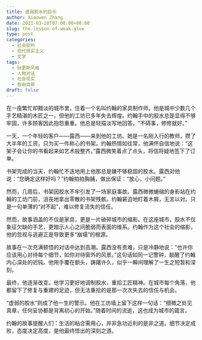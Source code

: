 ```yaml
---
title: 虚弱胶水的启示
author: Xiaowen Zhang
date: 2021-03-20T07:00:00+08:00
slug: the-lesson-of-weak-glue
type: post
categories:
  - 社会批判
  - 现代现实主义
  - 文学
tags:
  - 狄更斯风格
  - 人物对话
  - 社会现实
  - 咎由自取
draft: false
---
```


在一座繁忙却黯淡的城市里，住着一个名叫约翰的家具制作师。他是城中少数几个手艺精湛的木匠之一，但他的工坊已多年失去辉煌。约翰手中的胶水总是显得不够牢固，许多顾客因此抱怨重重。他总是轻描淡写地回答，“不碍事，修修就好。”

一天，一个年轻的客户——露西——来到他的工坊。她是一名刚入行的教师，攒了大半年的工资，只为买一件称心的书架。约翰热情如往常，他满怀自信地说：“这架子会让你的书看起来如艺术般整齐。”露西微笑着点了点头，将信将疑地签下了订单。

书架完成的当天，约翰忙不迭地用上他那总是嫌不够稳固的胶水。露西对他说：“您确定这样好吗？”约翰拍拍胸脯，做出保证：“放心，小问题。”

然而，几周后，书架因胶水不牢引发了一场家庭事故。露西微微蜷缩的身影站在约翰的工坊门前，沮丧地拿出零散的书架残骸。约翰窘迫地盯着木屑，无言以对。只是一句单薄的“对不起”，难以修复流失的信任。

然而，故事涵盖的不仅是家具，更是一片破碎城市的缩影。在这座城市，胶水不仅象征欠缺的手艺，更暗示人心之间脆弱而表面的维系。约翰作为这个社会的缩影，他的忽视与逃避正是导致更多“崩塌”的根源。

故事在一次充满顿悟的对话中达到高潮。露西没有责难，只是冷静地说：“也许你应该用心对待每个细节，如你对待窗外的风景。”这句话如同一记警钟，敲醒了约翰内心深处的迟钝。他用手覆在额头，踌躇许久，似乎一瞬间理解了一生之短暂和深刻。

最终，他逐渐改变。他学习更好地调制胶水，重拾工匠精神。在城市每个角落，他都留下了修复与重建的足迹，但无法重拾的是那一次次失去的信任与机会。

“虚弱的胶水”则成了他一生的警示。他在工坊墙上留下这样一句话：“细微之处见真章，任何妥协都是背离初心的开始。”随着时间的流逝，这也成为城市的箴言。

约翰的故事提醒人们：生活的粘合需用心，并非急功近利的是非之道。细节决定成败，态度决定高度，是他最终悟出的深刻之道。